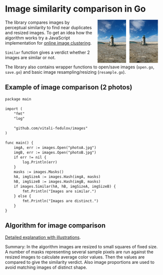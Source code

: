 # Image similarity comparison in Go

<img align="right" style="margin-left:18px" src="logo.gif">

The library compares images by perceptual similarity to find near duplicates and
resized images. To get an idea how the algorithm works try a JavaScript implementation for
[online image clustering](https://www.similar.pictures).

`Similar` function gives a verdict whether 2 images are similar or not.

The library also contains wrapper functions to open/save images (`open.go`,
`save.go`) and basic image resampling/resizing (`resample.go`).

## Example of image comparison (2 photos)
```
package main

import (
	"fmt"
	"log"

	"github.com/vitali-fedulov/images"
)

func main() {
	imgA, err := images.Open("photoA.jpg")
	imgB, err := images.Open("photoB.jpg")
	if err != nil {
		log.Println(err)
	}
	masks := images.Masks()
	hA, imgSizeA := images.Hash(imgA, masks)
	hB, imgSizeB := images.Hash(imgB, masks)
	if images.Similar(hA, hB, imgSizeA, imgSizeB) {
		fmt.Println("Images are similar.")
	} else {
		fmt.Println("Images are distinct.")
	}
}
```

## Algorithm for image comparison

[Detailed explanation with illustrations](https://www.similar.pictures/algorithm-for-perceptual-image-comparison.html).

Summary: In the algorithm images are resized to small squares of fixed size.
A number of masks representing several sample pixels are run against the resized
images to calculate average color values. Then the values are compared to
give the similarity verdict. Also image proportions are used to avoid matching
images of distinct shape.
